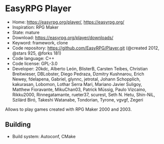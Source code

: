 # EasyRPG Player

- Home: https://easyrpg.org/player/, https://easyrpg.org/
- Inspiration: RPG Maker
- State: mature
- Download: https://easyrpg.org/player/downloads/
- Keyword: framework, clone
- Code repository: https://github.com/EasyRPG/Player.git (@created 2012, @stars 925, @forks 181)
- Code language: C++
- Code license: GPL-3.0
- Developer: 20kdc, Alberto León, BlisterB, Carsten Teibes, Christian Breitwieser, DBLobster, Diego Pedraza, Dzmitry Kushnarou, Erich Newey, fdelapena, Gabriel, glynnc, jetrotal, Johann Schopplich, kakurasan, Lobomon, Lothar Serra Mari, Mariano Javier Suligoy, Matthew Fioravante, MikuChan03, Patrick Müssig, Paulo Vizcaino, Rikku2000, Rinnegatamante, rueter37, scurest, Seth N. Hetu, Shin-NiL, Szilárd Biró, Takeshi Watanabe, Tondorian, Tyrone, vgvgf, Zegeri

Allows to play games created with RPG Maker 2000 and 2003.

## Building

- Build system: Autoconf, CMake
